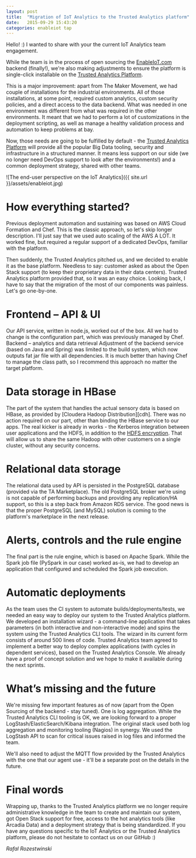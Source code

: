 ```yaml
---
layout: post
title:  "Migration of IoT Analytics to the Trusted Analytics platform"
date:   2015-09-29 15:43:20
categories: enableiot tap
---
```


Hello! :) I wanted to share with your the current IoT Analytics team engagement.

While the team is in the process of open sourcing the [EnableIoT.com][enableiot] backend (finally!), we're also making adjustments to ensure the platform is single-click installable on the [Trusted Analytics Platform][tap]. 

This is a major improvement: apart from The Maker Movement, we had couple of installations for the industrial environments. All of those installations, at some point, required custom analytics, custom security policies, and a direct access to the data backend. What was needed in one environment was different from what was required in the other environments. It meant that we had to perform a lot of customizations in the deployment scripting, as well as manage a healthy validation process and automation to keep problems at bay. 

Now, those needs are going to be fulfilled by default - the [Trusted Analytics Platform][tap] will provide all the popular Big Data tooling, security and infrastructure in a structured manner. It means less support on our side (we no longer need DevOps support to look after the environments!) and a common deployment strategy, shared with other teams. 

![The end-user perspective on the IoT Analytics]({{ site.url }}/assets/enableiot.jpg)

How everything started?
=======================

Previous deployment automation and sustaining was based on AWS Cloud Formation and Chef. This is the classic approach, so let's skip longer description. I'll just say that we used auto scaling of the AWS A LOT. It worked fine, but required a regular support of a dedicated DevOps, familiar with the platform.

Then suddenly, the Trusted Analytics pitched us, and we decided to enable it as the base platform. Needless to say: customer asked as about the Open Stack support (to keep their proprietary data in their data centers). Trusted Analytics platform provided that, so it was an easy choice. Looking back, I have to say that the migration of the most of our components was painless. Let's go one-by-one.

Frontend – API & UI
===================

Our API service, written in node.js, worked out of the box. All we had to change is the configuration part, which was previously managed by Chef. 
Backend – analytics and data retrieval
Adjustment of the backend service (based on Java and Spring) was limited to the build system, which now outputs fat jar file with all dependencies. It is much better than having Chef to manage the class path, so I recommend this approach no matter the target platform.

Data storage in HBase
=====================

The part of the system that handles the actual sensory data is based on HBase, as provided by [Cloudera Hadoop Distribution][cdh]. There was no action required on our part, other than binding the HBase service to our apps. The real kicker is already in works - the Kerberos integration between user applications and the HDFS, in addition to the [HDFS encryption][enchdfs]. That will allow us to share the same Hadoop with other customers on a single cluster, without any security concerns.

Relational data storage 
=======================

The relational data used by API is persisted in the PostgreSQL database (provided via the TA Marketplace). The old PostgreSQL broker we're using is not capable of performing backups and providing any replication/HA support, so this is a step back from Amazon RDS service. The good news is that the proper PostgreSQL (and MySQL) solution is coming to the platform's marketplace in the next release.

Alerts, controls and the rule engine
=======================

The final part is the rule engine, which is based on Apache Spark. While the Spark job file (PySpark in our case) worked as-is, we had to develop an application that configured and scheduled the Spark job execution. 

Automatic deployments
=====================

As the team uses the CI system to automate builds/deployments/tests, we needed an easy way to deploy our system to the Trusted Analytics platform. We developed an installation wizard - a command-line application that takes parameters (in both interactive and non-interactive mode) and spins the system using the Trusted Analytics CLI tools. The wizard in its current form consists of around 500 lines of code. Trusted Analytics team agreed to implement a better way to deploy complex applications (with cycles in dependent services), based on the Trusted Analytics Console. We already have a proof of concept solution and we hope to make it available during the next sprints.

What’s missing and the future
=============================

We're missing few important features as of now (apart from the Open Sourcing of the backend - stay tuned). One is log aggregation. While the Trusted Analytics CLI tooling is OK, we are looking forward to a proper LogStash/ElasticSearch/Kibana integration. The original stack used both log aggregation and monitoring tooling (Nagios) in synergy. We used the LogStash API to scan for critical issues raised in log files and informed the team.

We'll also need to adjust the MQTT flow provided by the Trusted Analytics with the one that our agent use - it'll be a separate post on the details in the future.

Final words
===========

Wrapping up, thanks to the Trusted Analytics platform we no longer require administrative knowledge in the team to create and maintain our system, got Open Stack support for free, access to the hot analytics tools (like Arcadia Data) and a deployment strategy that is being standardized. 
If you have any questions specific to the IoT Analytics or the Trusted Analytics platform, please do not hesitate to contact us on our GitHub :)

_Rafal Rozestwinski_

[enableiot]:      http://enableiot.com/
[tap]:            http://trustedanalytics.github.io/
[cloudera]:       http://www.cloudera.com/
[enchdfs]:        http://www.cloudera.com/content/cloudera/en/documentation/core/latest/topics/cdh_sg_hdfs_encryption.html